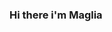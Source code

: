 ### Hi there i'm Maglia

<!--
**Magliaa/Magliaa** is a ✨ _special_ ✨ repository because its `README.md` (this file) appears on your GitHub profile.


